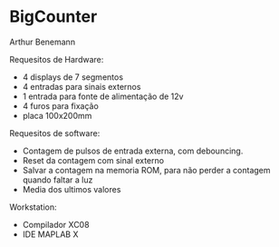 BigCounter
==========
Arthur Benemann

Requesitos de Hardware:
- 4 displays de 7 segmentos
- 4 entradas para sinais externos
- 1 entrada para fonte de alimentação de 12v
- 4 furos para fixação
- placa 100x200mm

Requesitos de software:
- Contagem de pulsos de entrada externa, com debouncing.
- Reset da contagem com sinal externo
- Salvar a contagem na memoria ROM, para não perder a contagem quando faltar a luz
- Media dos ultimos valores

Workstation:
- Compilador XC08
- IDE MAPLAB X

